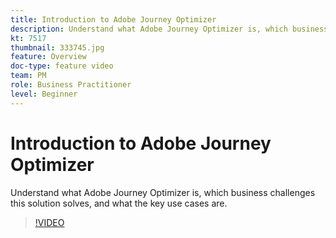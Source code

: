 ```yaml
---
title: Introduction to Adobe Journey Optimizer
description: Understand what Adobe Journey Optimizer is, which business challenges this solution solves and what the key use cases are.
kt: 7517
thumbnail: 333745.jpg
feature: Overview
doc-type: feature video
team: PM
role: Business Practitioner
level: Beginner
---
```


# Introduction to Adobe Journey Optimizer

Understand what Adobe Journey Optimizer is, which business challenges this solution solves, and what the key use cases are.

>[!VIDEO](https://video.tv.adobe.com/v/333745?quality=12)
